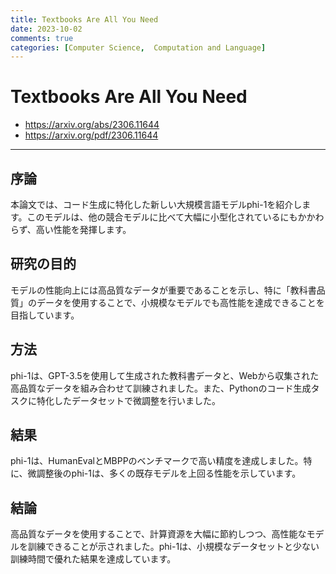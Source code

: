 ```yaml
---
title: Textbooks Are All You Need
date: 2023-10-02
comments: true
categories: [Computer Science,  Computation and Language]
---
```


# Textbooks Are All You Need
- <https://arxiv.org/abs/2306.11644>
- <https://arxiv.org/pdf/2306.11644>

---
## 序論
本論文では、コード生成に特化した新しい大規模言語モデルphi-1を紹介します。このモデルは、他の競合モデルに比べて大幅に小型化されているにもかかわらず、高い性能を発揮します。

## 研究の目的
モデルの性能向上には高品質なデータが重要であることを示し、特に「教科書品質」のデータを使用することで、小規模なモデルでも高性能を達成できることを目指しています。

## 方法
phi-1は、GPT-3.5を使用して生成された教科書データと、Webから収集された高品質なデータを組み合わせて訓練されました。また、Pythonのコード生成タスクに特化したデータセットで微調整を行いました。

## 結果
phi-1は、HumanEvalとMBPPのベンチマークで高い精度を達成しました。特に、微調整後のphi-1は、多くの既存モデルを上回る性能を示しています。

## 結論
高品質なデータを使用することで、計算資源を大幅に節約しつつ、高性能なモデルを訓練できることが示されました。phi-1は、小規模なデータセットと少ない訓練時間で優れた結果を達成しています。
